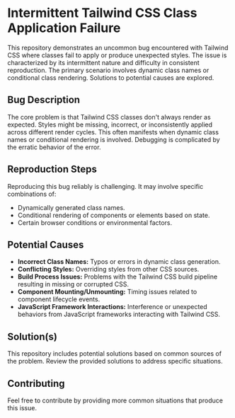 # Intermittent Tailwind CSS Class Application Failure

This repository demonstrates an uncommon bug encountered with Tailwind CSS where classes fail to apply or produce unexpected styles. The issue is characterized by its intermittent nature and difficulty in consistent reproduction. The primary scenario involves dynamic class names or conditional class rendering.  Solutions to potential causes are explored.

## Bug Description

The core problem is that Tailwind CSS classes don't always render as expected. Styles might be missing, incorrect, or inconsistently applied across different render cycles. This often manifests when dynamic class names or conditional rendering is involved.  Debugging is complicated by the erratic behavior of the error.

## Reproduction Steps

Reproducing this bug reliably is challenging.  It may involve specific combinations of: 

- Dynamically generated class names.
- Conditional rendering of components or elements based on state.
- Certain browser conditions or environmental factors.

## Potential Causes

* **Incorrect Class Names:** Typos or errors in dynamic class generation.
* **Conflicting Styles:**  Overriding styles from other CSS sources.
* **Build Process Issues:** Problems with the Tailwind CSS build pipeline resulting in missing or corrupted CSS.
* **Component Mounting/Unmounting:**  Timing issues related to component lifecycle events.
* **JavaScript Framework Interactions:** Interference or unexpected behaviors from JavaScript frameworks interacting with Tailwind CSS.

## Solution(s)

This repository includes potential solutions based on common sources of the problem. Review the provided solutions to address specific situations.

## Contributing

Feel free to contribute by providing more common situations that produce this issue.
